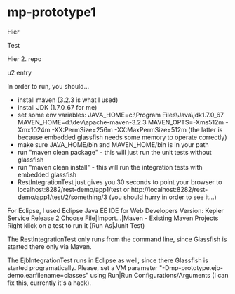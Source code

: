 mp-prototype1
=============

Hier

Test

Hier 2. repo

u2 entry

In order to run, you should...
* install maven (3.2.3 is what I used)
* install JDK (1.7.0_67 for me)
* set some env variables:
JAVA_HOME=c:\Program Files\Java\jdk1.7.0_67
MAVEN_HOME=d:\dev\apache-maven-3.2.3
MAVEN_OPTS=-Xms512m -Xmx1024m -XX:PermSize=256m -XX:MaxPermSize=512m
(the latter is because embedded glassfish needs some memory to operate correctly)
* make sure JAVA_HOME/bin and MAVEN_HOME/bin is in your path
* run "maven clean package" - this will just run the unit tests without glassfish
* run "maven clean install" - this will run the integration tests with embedded glassfish
* RestIntegrationTest just gives you 30 seconds to point your browser to
localhost:8282/rest-demo/app1/test or
http://localhost:8282/rest-demo/app1/test/2/something/3
(you should hurry in order to see it...) 

For Eclipse, I used Eclipse Java EE IDE for Web Developers Version: Kepler Service Release 2
Choose File|Import...|Maven - Existing Maven Projects
Right klick on a test to run it (Run As|Junit Test)

The RestIntegrationTest only runs from the command line, since Glassfish is started there only 
via Maven. 

The EjbIntegrationTest runs in Eclipse as well, since there Glassfish is started programatically.
Please, set a VM parameter "-Dmp-prototype.ejb-demo.earfilename=classes" using Run|Run 
Configurations/Arguments (I can fix this, currently it's a hack).